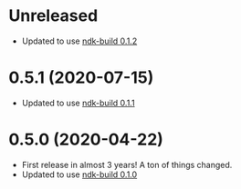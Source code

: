 # Unreleased

- Updated to use [ndk-build 0.1.2](../ndk-build/CHANGELOG.md#012-2020-09-15)

# 0.5.1 (2020-07-15)

- Updated to use [ndk-build 0.1.1](../ndk-build/CHANGELOG.md#011-2020-07-15)

# 0.5.0 (2020-04-22)

- First release in almost 3 years! A ton of things changed.
- Updated to use [ndk-build 0.1.0](../ndk-build/CHANGELOG.md#010-2020-04-22)
